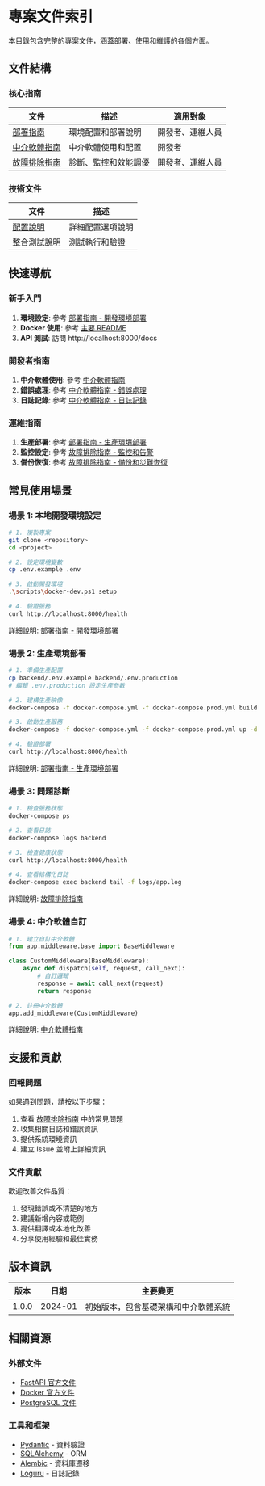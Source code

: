 # 專案文件索引

本目錄包含完整的專案文件，涵蓋部署、使用和維護的各個方面。

## 文件結構

### 核心指南

| 文件                                | 描述                 | 適用對象         |
| ----------------------------------- | -------------------- | ---------------- |
| [部署指南](DEPLOYMENT_GUIDE.md)     | 環境配置和部署說明   | 開發者、運維人員 |
| [中介軟體指南](MIDDLEWARE_GUIDE.md) | 中介軟體使用和配置   | 開發者           |
| [故障排除指南](TROUBLESHOOTING.md)  | 診斷、監控和效能調優 | 開發者、運維人員 |

### 技術文件

| 文件                                                         | 描述             |
| ------------------------------------------------------------ | ---------------- |
| [配置說明](../backend/docs/configuration.md)                 | 詳細配置選項說明 |
| [整合測試說明](../backend/tests/README_INTEGRATION_TESTS.md) | 測試執行和驗證   |

## 快速導航

### 新手入門

1. **環境設定**: 參考 [部署指南 - 開發環境部署](DEPLOYMENT_GUIDE.md#開發環境部署)
2. **Docker 使用**: 參考 [主要 README](../README.md#quick-start-with-docker-recommended)
3. **API 測試**: 訪問 http://localhost:8000/docs

### 開發者指南

1. **中介軟體使用**: 參考 [中介軟體指南](MIDDLEWARE_GUIDE.md)
2. **錯誤處理**: 參考 [中介軟體指南 - 錯誤處理](MIDDLEWARE_GUIDE.md#錯誤處理中介軟體)
3. **日誌記錄**: 參考 [中介軟體指南 - 日誌記錄](MIDDLEWARE_GUIDE.md#日誌記錄中介軟體)

### 運維指南

1. **生產部署**: 參考 [部署指南 - 生產環境部署](DEPLOYMENT_GUIDE.md#生產環境部署)
2. **監控設定**: 參考 [故障排除指南 - 監控和告警](TROUBLESHOOTING.md#監控和告警)
3. **備份恢復**: 參考 [故障排除指南 - 備份和災難恢復](TROUBLESHOOTING.md#備份和災難恢復)

## 常見使用場景

### 場景 1: 本地開發環境設定

```bash
# 1. 複製專案
git clone <repository>
cd <project>

# 2. 設定環境變數
cp .env.example .env

# 3. 啟動開發環境
.\scripts\docker-dev.ps1 setup

# 4. 驗證服務
curl http://localhost:8000/health
```

詳細說明: [部署指南 - 開發環境部署](DEPLOYMENT_GUIDE.md#開發環境部署)

### 場景 2: 生產環境部署

```bash
# 1. 準備生產配置
cp backend/.env.example backend/.env.production
# 編輯 .env.production 設定生產參數

# 2. 建構生產映像
docker-compose -f docker-compose.yml -f docker-compose.prod.yml build

# 3. 啟動生產服務
docker-compose -f docker-compose.yml -f docker-compose.prod.yml up -d

# 4. 驗證部署
curl http://localhost:8000/health
```

詳細說明: [部署指南 - 生產環境部署](DEPLOYMENT_GUIDE.md#生產環境部署)

### 場景 3: 問題診斷

```bash
# 1. 檢查服務狀態
docker-compose ps

# 2. 查看日誌
docker-compose logs backend

# 3. 檢查健康狀態
curl http://localhost:8000/health

# 4. 查看結構化日誌
docker-compose exec backend tail -f logs/app.log
```

詳細說明: [故障排除指南](TROUBLESHOOTING.md)

### 場景 4: 中介軟體自訂

```python
# 1. 建立自訂中介軟體
from app.middleware.base import BaseMiddleware

class CustomMiddleware(BaseMiddleware):
    async def dispatch(self, request, call_next):
        # 自訂邏輯
        response = await call_next(request)
        return response

# 2. 註冊中介軟體
app.add_middleware(CustomMiddleware)
```

詳細說明: [中介軟體指南](MIDDLEWARE_GUIDE.md)

## 支援和貢獻

### 回報問題

如果遇到問題，請按以下步驟：

1. 查看 [故障排除指南](TROUBLESHOOTING.md) 中的常見問題
2. 收集相關日誌和錯誤資訊
3. 提供系統環境資訊
4. 建立 Issue 並附上詳細資訊

### 文件貢獻

歡迎改善文件品質：

1. 發現錯誤或不清楚的地方
2. 建議新增內容或範例
3. 提供翻譯或本地化改善
4. 分享使用經驗和最佳實務

## 版本資訊

| 版本  | 日期    | 主要變更                             |
| ----- | ------- | ------------------------------------ |
| 1.0.0 | 2024-01 | 初始版本，包含基礎架構和中介軟體系統 |

## 相關資源

### 外部文件

- [FastAPI 官方文件](https://fastapi.tiangolo.com/)
- [Docker 官方文件](https://docs.docker.com/)
- [PostgreSQL 文件](https://www.postgresql.org/docs/)

### 工具和框架

- [Pydantic](https://pydantic-docs.helpmanual.io/) - 資料驗證
- [SQLAlchemy](https://docs.sqlalchemy.org/) - ORM
- [Alembic](https://alembic.sqlalchemy.org/) - 資料庫遷移
- [Loguru](https://loguru.readthedocs.io/) - 日誌記錄
